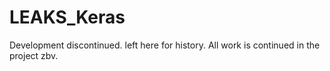 # LEAKS_Keras

Development discontinued. left here for history. All work is continued in the project zbv.
